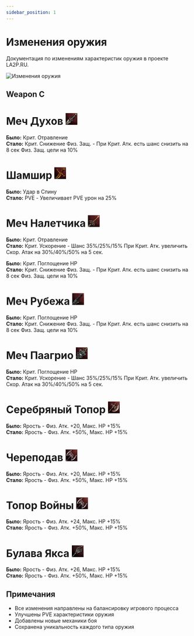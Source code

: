 ```yaml
---
sidebar_position: 1
---
```


# Изменения оружия

Документация по изменениям характеристик оружия в проекте LA2P.RU.

![Изменения оружия](/static/img/internal-wiki/weapon-changes.png)

## Weapon C

# Меч Духов ![Меч Духов](/static/img/internal-wiki/sword-spirits.png)

**Было:** Крит. Отравление  
**Стало:** Крит. Снижение Физ. Защ. - При Крит. Атк. есть шанс снизить на 8 сек Физ. Защ. цели на 10%

# Шамшир ![Шамшир](/static/img/internal-wiki/shamshir.png)

**Было:** Удар в Спину  
**Стало:** PVE - Увеличивает PVE урон на 25%

# Меч Налетчика ![Меч Налетчика](/static/img/internal-wiki/sword-raider.png)

**Было:** Крит. Отравление  
**Стало:** Крит. Ускорение - Шанс 35%/25%/15% При Крит. Атк. увеличить Скор. Атак на 30%/40%/50% на 5 сек.

**Было:** Крит. Поглощение HP  
**Стало:** Крит. Снижение Физ. Защ. - При Крит. Атк. есть шанс снизить на 8 сек Физ. Защ. цели на 10%

# Меч Рубежа ![Меч Рубежа](/static/img/internal-wiki/sword-frontier.png)

**Было:** Крит. Поглощение HP  
**Стало:** Крит. Снижение Физ. Защ. - При Крит. Атк. есть шанс снизить на 8 сек Физ. Защ. цели на 10%

# Меч Паагрио ![Меч Паагрио](/static/img/internal-wiki/sword-paagrio.png)

**Было:** Крит. Поглощение HP  
**Стало:** Крит. Ускорение - Шанс 35%/25%/15% При Крит. Атк. увеличить Скор. Атак на 30%/40%/50% на 5 сек.

# Серебряный Топор ![Серебряный Топор](/static/img/internal-wiki/axe-silver.png)

**Было:** Ярость - Физ. Атк. +20, Макс. HP +15%  
**Стало:** Ярость - Физ. Атк. +50%, Макс. HP +15%

# Череподав ![Череподав](/static/img/internal-wiki/skullcrusher.png)

**Было:** Ярость - Физ. Атк. +20, Макс. HP +15%  
**Стало:** Ярость - Физ. Атк. +50%, Макс. HP +15%

# Топор Войны ![Топор Войны](/static/img/internal-wiki/axe-war.png)

**Было:** Ярость - Физ. Атк. +24, Макс. HP +15%  
**Стало:** Ярость - Физ. Атк. +50%, Макс. HP +15%

# Булава Якса ![Булава Якса](/static/img/internal-wiki/mace-yaksa.png)

**Было:** Ярость - Физ. Атк. +26, Макс. HP +15%  
**Стало:** Ярость - Физ. Атк. +50%, Макс. HP +15%

## Примечания

- Все изменения направлены на балансировку игрового процесса
- Улучшены PVE характеристики оружия
- Добавлены новые механики боя
- Сохранена уникальность каждого типа оружия

 
